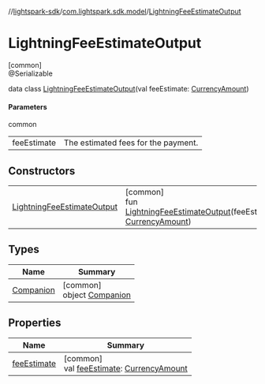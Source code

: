 //[lightspark-sdk](../../../index.md)/[com.lightspark.sdk.model](../index.md)/[LightningFeeEstimateOutput](index.md)

# LightningFeeEstimateOutput

[common]\
@Serializable

data class [LightningFeeEstimateOutput](index.md)(val feeEstimate: [CurrencyAmount](../-currency-amount/index.md))

#### Parameters

common

| | |
|---|---|
| feeEstimate | The estimated fees for the payment. |

## Constructors

| | |
|---|---|
| [LightningFeeEstimateOutput](-lightning-fee-estimate-output.md) | [common]<br>fun [LightningFeeEstimateOutput](-lightning-fee-estimate-output.md)(feeEstimate: [CurrencyAmount](../-currency-amount/index.md)) |

## Types

| Name | Summary |
|---|---|
| [Companion](-companion/index.md) | [common]<br>object [Companion](-companion/index.md) |

## Properties

| Name | Summary |
|---|---|
| [feeEstimate](fee-estimate.md) | [common]<br>val [feeEstimate](fee-estimate.md): [CurrencyAmount](../-currency-amount/index.md) |
